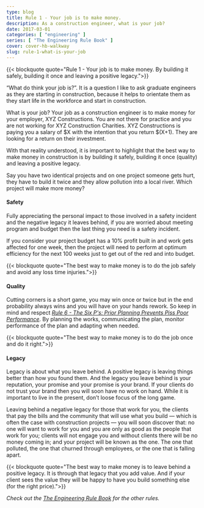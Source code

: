 ```yaml
---
type: blog
title: Rule 1 - Your job is to make money.
description: As a construction engineer, what is your job?
date: 2017-03-01
categories: [ "engineering" ]
series: [ "The Engineering Rule Book" ]
cover: cover-hb-walkway
slug: rule-1-what-is-your-job
---
```


{{< blockquote quote="Rule 1 - Your job is to make money. By building it safely, building it once and leaving a positive legacy.">}} 

“What do think your job is?”. It is a question I like to ask graduate engineers as they are starting in construction, because it helps to orientate them as they start life in the workforce and start in construction.

What is your job? Your job as a construction engineer is to make money for your employer, XYZ Constructions. You are not there for practice and you are not working for XYZ Construction Charities. XYZ Constructions is paying you a salary of $X with the intention that you return $(X+1). They are looking for a return on their investment.

With that reality understood, it is important to highlight that the best way to make money in construction is by building it safely, building it once (quality) and leaving a positive legacy. 

Say you have two identical projects and on one project someone gets hurt, they have to build it twice and they allow pollution into a local river. Which project will make more money?

#### Safety

Fully appreciating the personal impact to those involved in a safety incident and the negative legacy it leaves behind, if you are worried about meeting program and budget then the last thing you need is a safety incident.

If you consider your project budget has a 10% profit built in and work gets affected for one week, then the project will need to perform at optimum efficiency for the next 100 weeks just to get out of the red and into budget.

{{< blockquote quote="The best way to make money is to do the job safely and avoid any loss time injuries.">}}

#### Quality

Cutting corners is a short game, you may win once or twice but in the end probability always wins and you will have on your hands rework. So keep in mind and respect _[Rule 6 - The Six P's: Prior Planning Prevents Piss Poor Performance](/blog/rule-6-the-6-ps)_. By planning the works, communicating the plan, monitor performance of the plan and adapting when needed.

{{< blockquote quote="The best way to make money is to do the job once and do it right.">}} 

#### Legacy

Legacy is about what you leave behind. A positive legacy is leaving things better than how you found them. And the legacy you leave behind is your reputation, your promise and your promise is your brand. If your clients do not trust your brand then you will soon have no work on hand. While it is important to live in the present, don’t loose focus of the long game.

Leaving behind a negative legacy for those that work for you, the clients that pay the bills and the community that will use what you build — which is often the case with construction projects — you will soon discover that: no one will want to work for you and you are only as good as the people that work for you; clients will not engage you and without clients there will be no money coming in; and your project will be known as the one. The one that polluted, the one that churned through employees, or the one that is falling apart.

{{< blockquote quote="The best way to make money is to leave behind a positive legacy. It is through that legacy that you add value. And if your client sees the value they will be happy to have you build something else (for the right price).">}} 

_Check out the [The Engineering Rule Book](/series/the-engineering-rule-book) for the other rules._
